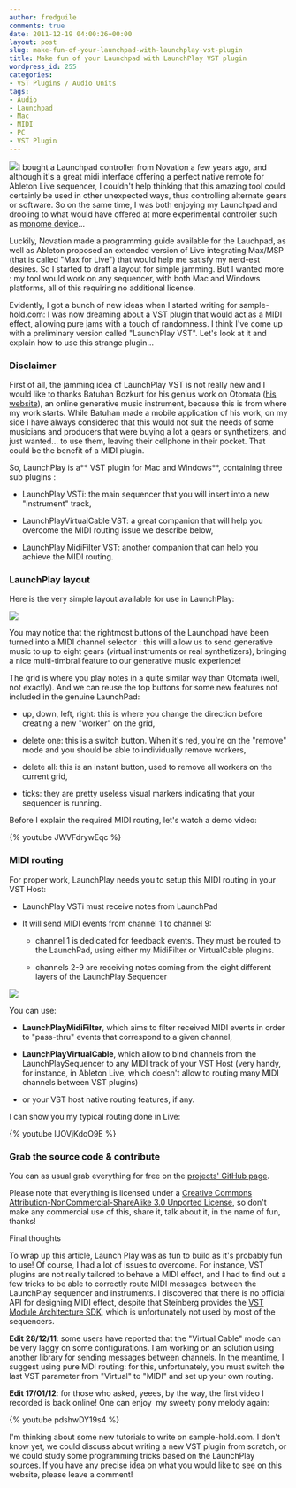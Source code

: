 ```yaml
---
author: fredguile
comments: true
date: 2011-12-19 04:00:26+00:00
layout: post
slug: make-fun-of-your-launchpad-with-launchplay-vst-plugin
title: Make fun of your Launchpad with LaunchPlay VST plugin
wordpress_id: 255
categories:
- VST Plugins / Audio Units
tags:
- Audio
- Launchpad
- Mac
- MIDI
- PC
- VST Plugin
---
```


[![](http://guileboard.files.wordpress.com/2011/12/launchplay-image.png)](http://guileboard.files.wordpress.com/2011/12/launchplay-image.png)I bought a Launchpad controller from Novation a few years ago, and although it's a great midi interface offering a perfect native remote for Ableton Live sequencer, I couldn't help thinking that this amazing tool could certainly be used in other unexpected ways, thus controlling alternate gears or software. So on the same time, I was both enjoying my Launchpad and drooling to what would have offered at more experimental controller such as [monome device](http://monome.org/devices)...




Luckily, Novation made a programming guide available for the Lauchpad, as well as Ableton proposed an extended version of Live integrating Max/MSP (that is called "Max for Live") that would help me satisfy my nerd-est desires. So I started to draft a layout for simple jamming. But I wanted more : my tool would work on any sequencer, with both Mac and Windows platforms, all of this requiring no additional license.




Evidently, I got a bunch of new ideas when I started writing for sample-hold.com: I was now dreaming about a VST plugin that would act as a MIDI effect, allowing pure jams with a touch of randomness. I think I've come up with a preliminary version called "LaunchPlay VST". Let's look at it and explain how to use this strange plugin... <!-- more -->





### Disclaimer




First of all, the jamming idea of LaunchPlay VST is not really new and I would like to thanks Batuhan Bozkurt for his genius work on Otomata ([his website](http://www.earslap.com/)), an online generative music instrument, because this is from where my work starts. While Batuhan made a mobile application of his work, on my side I have always considered that this would not suit the needs of some musicians and producers that were buying a lot a gears or synthetizers, and just wanted... to use them, leaving their cellphone in their pocket. That could be the benefit of a MIDI plugin.




So, LaunchPlay is a** VST plugin for Mac and Windows**, containing three sub plugins :




- LaunchPlay VSTi: the main sequencer that you will insert into a new "instrument" track,




- LaunchPlayVirtualCable VST: a great companion that will help you overcome the MIDI routing issue we describe below,




- LaunchPlay MidiFilter VST: another companion that can help you achieve the MIDI routing.





### LaunchPlay layout


Here is the very simple layout available for use in LaunchPlay:

[![](http://guileboard.files.wordpress.com/2011/12/launchplay-layout.png)](http://guileboard.files.wordpress.com/2011/12/launchplay-layout.png)


You may notice that the rightmost buttons of the Launchpad have been turned into a MIDI channel selector : this will allow us to send generative music to up to eight gears (virtual instruments or real synthetizers), bringing a nice multi-timbral feature to our generative music experience!




The grid is where you play notes in a quite similar way than Otomata (well, not exactly). And we can reuse the top buttons for some new features not included in the genuine LaunchPad:






	
  * up, down, left, right: this is where you change the direction before creating a new "worker" on the grid,

	
  * delete one: this is a switch button. When it's red, you're on the "remove" mode and you should be able to individually remove workers,

	
  * delete all: this is an instant button, used to remove all workers on the current grid,

	
  * ticks: they are pretty useless visual markers indicating that your sequencer is running.




Before I explain the required MIDI routing, let's watch a demo video:




{% youtube JWVFdrywEqc %}




### MIDI routing




For proper work, LaunchPlay needs you to setup this MIDI routing in your VST Host:






	
  * LaunchPlay VSTi must receive notes from LaunchPad

	
  * It will send MIDI events from channel 1 to channel 9:

	
    * channel 1 is dedicated for feedback events. They must be routed to the LaunchPad, using either my MidiFilter or VirtualCable plugins.

	
    * channels 2-9 are receiving notes coming from the eight different layers of the LaunchPlay Sequencer





[![](http://guileboard.files.wordpress.com/2011/12/routing.png)](http://guileboard.files.wordpress.com/2011/12/routing.png)



You can use:



	
  * **LaunchPlayMidiFilter**, which aims to filter received MIDI events in order to "pass-thru" events that correspond to a given channel,

	
  * **LaunchPlayVirtualCable**, which allow to bind channels from the LaunchPlaySequencer to any MIDI track of your VST Host (very handy, for instance, in Ableton Live, which doesn't allow to routing many MIDI channels between VST plugins)

	
  * or your VST host native routing features, if any.


I can show you my typical routing done in Live:


{% youtube lJOVjKdoO9E %}




### Grab the source code & contribute




You can as usual grab everything for free on the [projects' GitHub page](https://github.com/Sample-Hold/LaunchPlayMIDIEffect).




Please note that everything is licensed under a [Creative Commons Attribution-NonCommercial-ShareAlike 3.0 Unported License](http://creativecommons.org/licenses/by-nc-sa/3.0/), so don't make any commercial use of this, share it, talk about it, in the name of fun, thanks!




Final thoughts




To wrap up this article, Launch Play was as fun to build as it's probably fun to use! Of course, I had a lot of issues to overcome. For instance, VST plugins are not really tailored to behave a MIDI effect, and I had to find out a few tricks to be able to correctly route MIDI messages  between the LaunchPlay sequencer and instruments. I discovered that there is no official API for designing MIDI effect, despite that Steinberg provides the [VST Module Architecture SDK](http://www.steinberg.net/en/company/developer.html), which is unfortunately not used by most of the sequencers.




**Edit 28/12/11**: some users have reported that the "Virtual Cable" mode can be very laggy on some configurations. I am working on an solution using another library for sending messages between channels. In the meantime, I suggest using pure MDI routing: for this, unfortunately, you must switch the last VST parameter from "Virtual" to "MIDI" and set up your own routing.




**Edit 17/01/12**: for those who asked, yeees, by the way, the first video I recorded is back online! One can enjoy  my sweety pony melody again:




{% youtube pdshwDY19s4 %}


I'm thinking about some new tutorials to write on sample-hold.com. I don't know yet, we could discuss about writing a new VST plugin from scratch, or we could study some programming tricks based on the LaunchPlay sources. If you have any precise idea on what you would like to see on this website, please leave a comment!
